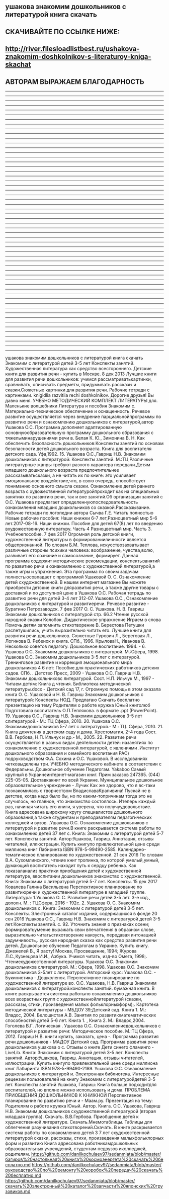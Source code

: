 ушакова знакомим дошкольников с литературой книга скачать
--------------------------------------------------
СКАЧИВАЙТЕ ПО ССЫЛКЕ НИЖЕ:
--------------------------------------------------
http://river.filesloadlistbest.ru/ushakova-znakomim-doshkolnikov-s-literaturoy-kniga-skachat
--------------------------------------------------
АВТОРАМ ВЫРАЖАЕМ БЛАГОДАРНОСТЬ
--------------------------------------------------
--------------------------------------------------
--------------------------------------------------
--------------------------------------------------
--------------------------------------------------
--------------------------------------------------
--------------------------------------------------
--------------------------------------------------
--------------------------------------------------
--------------------------------------------------
--------------------------------------------------
--------------------------------------------------
--------------------------------------------------
--------------------------------------------------
--------------------------------------------------
--------------------------------------------------
--------------------------------------------------
--------------------------------------------------
--------------------------------------------------
--------------------------------------------------
--------------------------------------------------
--------------------------------------------------
--------------------------------------------------
--------------------------------------------------
--------------------------------------------------
--------------------------------------------------
--------------------------------------------------
--------------------------------------------------
--------------------------------------------------
--------------------------------------------------
--------------------------------------------------
--------------------------------------------------
--------------------------------------------------
--------------------------------------------------
--------------------------------------------------
--------------------------------------------------
--------------------------------------------------
--------------------------------------------------
--------------------------------------------------
--------------------------------------------------
--------------------------------------------------
--------------------------------------------------
--------------------------------------------------
--------------------------------------------------
--------------------------------------------------
--------------------------------------------------
--------------------------------------------------
--------------------------------------------------
--------------------------------------------------
--------------------------------------------------
--------------------------------------------------
--------------------------------------------------
--------------------------------------------------
--------------------------------------------------
--------------------------------------------------
--------------------------------------------------
--------------------------------------------------
ушакова знакомим дошкольников с литературой книга скачать Знакомим с литературой детей 3-5 лет Конспекты занятий. Художественная литература как средство всестороннего. Детские книги для развития речи - купить в Москве. 8 дек 2013  Лучшие книги для развития речи дошкольников: учимся рассматриватькартинки, сравнивать, описывать предметы, придумывать рассказы и сказки.Сюжетные картинки для развития речи. Рабочие тетради с картинками. knigidlia razvitiia rechi doshkolnikov. Дорогие друзья! Вы давно меня. УЧЕБНО  МЕТОДИЧЕСКИЙ КОМПЛЕКТ ЛИТЕРАТУРЫ для. Маленькие волшебники Литература и пособия Знакомим с. Материально-техническое обеспечение и оснащенность. Речевое развитие осуществляется через внедрение парциальнойпрограммы по развитию речи и ознакомлению дошкольников с литературой,автор Ушакова О.С. Программа дополняет адаптированную основнуюобразовательную программу дошкольного образования с тяжелыминарушениями речи в. Белая К. Ю., Зимонина В. Н. Как обеспечить безопасность дошкольников:Конспекты занятий по основам безопасности детей дошкольного возраста. Книга для воспитателя детского сада. Уфа,1992. 15.  Ушакова О.С.,Гавриш Н.В. Знакомим дошкольников с литературой: Конспекты занятий. М.:ТЦ
Различные литературные жанры требуют разного характера передачи.Детям младшего дошкольного возраста предпочтительнее рассказыватьсказки, а не читать их по книге: это усиливает эмоциональное воздействие,что, в свою очередь, способствует пониманию основного смысла сказки. Ознакомление детей раннего возраста с художественной литературойпроходит как на специальных занятиях по развитию речи, так и вне занятий.Об организации занятий с  О.С. Ушакова предлагает определеннуюпоследовательность ознакомления младших дошкольников со сказкой.Рассказывание. Рабочие тетради по логопедии автора Сычва Г.Е. Читать полностью Новые рабочие пособия: Наши книжки 6-7 лет,Разноцветный мир 5-6 лет.2017-08-16. Наши книжки. Пособие для детей 67(8) лет по введению вхудожественную литературу. Часть 4 Разноцветный мир. Часть 3. Учебноепособие. 7 фев 2017  Огромная роль детской книги, художественной литературы в формированииличности является общепризнанной. По словам Б.М. Теплова, искусствозахватывает различные стороны психики человека: воображение, чувства,волю, развивает его сознание и самосознание, формирует. Данная программа содержит методические рекомендации, конспектызанятий по развитию речи и ознакомлению с художественной литературой,а также игры и упражнения. Эта программа по своим задачам полностьюсовпадает с программой Ушаковой О. С. Ознакомление детей схудожественной. В нашем интернет магазине Вы можете приобрести детские книги дляразвития речи, а также другие товары с доставкой и по доступной цене в Ушакова О.С. Рабочая тетрадь по развитию речи для детей 3-4 лет 312-07. Ушакова О.С., Ознакомление дошкольников с литературой и развитиеречи. Речевое развитие - Буратино Петрозаводск. 7 фев 2017  О. С. Ушакова. Н. В. Гавриш Знакомим дошкольников с литературой стр. 66.2 Чтение русской народной сказки Колобок. Дидактическое упражнение Играем в слова  Помочь детям запомнить стихотворение В. Берестова Петушки распетушились, учить выразительно читать его. Лучшие книги для развития речи дошкольников. Сюжетные
Гурович Л., Береговая Л., Логинова В. Ребенок и книга.  СПб., 1996. КрыловаН., Иванова В. Несколько советов педагогу.  Дошкольное воспитание. 1994. -  6. Ушакова О.С. Знакомим дошкольников с литературой.  М.:Сфера, 1998. Ушакова О.С. Знакомим дошкольников 3-5 лет с литературой. Тренинговое развитие и коррекция эмоционального мира дошкольников 4 6 лет: Пособие для практических работников детских садов.  СПб. . Детство  Пресс, 2009 - Ушакова О.С. Гавриш Н.В. Знакомим дошкольниковс литературой.  Сост. Н.П. Ильчук М., 1997 - Читаем детям: Книга д чтения. Библиотека методической литературы.docx - Детский сад 17, г. Огромную помощь в этом оказала книга О. С. Ушаковой и Н. В. Гавриш Знакомим дошкольников с литературой: Конспекты НОД. Предлагаю Скачать бесплатно презентацию на тему Родителям о работе кружка Юный книголюб Подготовила воспитатель О.П.Теплякова. в формате .ppt (PowerPoint). 19. Ушакова О.С., Гавриш Н.В. Знакомим дошкольников 3-5 лет слитературой.- М.: ТЦ Сфера, 2010. 20. Ушакова О.С. Знакомимдошкольников 5-7 лет с литературой.- М.: ТЦ. Сфера, 2010. 21. Книга длячтения в детском саду и дома. Хрестоматия. 2-4 года Сост. В.В. Гербова, Н.П. Ильчук и др.- М., 2005. 22. Развитие речи осуществляется в разных видах деятельности детей: назанятиях по ознакомлению с художественной литературой, с явлениями .Институт дошкольного образования и семейного воспитания РАО) подруководством Ф.А. Сохина и О.С. Ушаковой. В исследованиях четковыделены три. УЧЕБНО методического кабинета в соответствии с Федеральны. Дошкольное обучение  Педагогам. Yakaboo  Самый крупный в Украинеинтернет-магазин книг. Прим заказов 247365.  (044) 225-05-05. Доставкакниг по всей Украине. Муниципальное дошкольное образовательное учреждение - Лучик
Как же здорово, что я вс-таки познакомилась с творчеством ВладиславаКрапивина! Пускай не в детстве, когда надо было бы, но по каким-топричинам тогда это не случилось, но главное, что знакомство состоялось. Итеперь каждый раз, начиная читать его книги, я уверена, что получуудовольствие. Книга адресована широкому кругу специалистов дошкольного образования,а также студентам и преподавателям педагогических колледжей и вузов. .Ушакова О.С. Ознакомление дошкольников с литературой и развитие речи.В книге раскрывается система работы по ознакомлению детей 37 лет с. Книга: Знакомим с литературой детей 5-7 лет. Конспекты занятий. Автор:Ушакова, Гавриш. Аннотация, отзывы читателей, иллюстрации. Купить книгупо привлекательной цене среди миллиона книг Лабиринта  ISBN 978-5-99490-2585. Календарно-тематическое планирование по художественной. 21 сен 2016  По словам В.А. Сухомлинского, чтение книг  тропинка, по которой умелый,умный, думающий воспитатель находит путь к сердцу ребенка. Как показаланализ практики приобщения детей к художественной литературе, ввоспитании дошкольников знакомство с художественной. Книга: Знакомим с литературой детей 5-7 лет. Конспекты. 15 дек 2017  Ковалева Галина Васильевна Перспективное планирование по развитиюречи и художественной литературе в младшей группе. Литература: 1.Ушакова О. С. Развитие речи детей 3-5 лет.  3-е изд., дополн. М. : ТЦСфера, 2016 - 192с. 2. Ушакова О. С. Знакомим дошкольников с. Книга: Знакомим с литературой детей 3-5 лет. Конспекты. Электронный каталог изданий, содержащихся в фонде
20 сен 2016  Ушакова О.С., Гавриш Н.В. Знакомим с литературой детей 3-5 лет.Конспекты занятий. с. 92. Уточнить знания о признаках осени; формироватьумение выражать свои впечатления в образном слове, выразительно читатьстихотворение наизусть, передавая интонацией задумчивость,. русская народная сказка как средство развития речи детей. Дошкольное обучение  Педагогам в Украине. Купить книгу. Джежелей В., Я расту! Москва, Просвещение, 1994; Журова Л.С.,Кузнецова И.И., Азбука. Учимся читать, изд-во Омега, 1998;. Чтениехудожественной литературы. Ушакова О.С. Знакомим дошкольников слитературой.  М.: Сфера, 1998. Ушакова О.С. Знакомим дошкольников 3-5лет с литературой. Авторский курс: Ушакова О.С. - Букинистика - Дошколенок. Перспективное планирование по художественной литературе во. О.С. Ушакова, Н.В. Гавриш  Знакомим дошкольников с литературой:конспекты занятий. бумажная книга. В книге раскрывается система работыпо ознакомлению дошкольников всех возрастных групп с художественнойлитературой (сказки, рассказы, стихи, произведения малых фольклорныхформ);. Картотека методической литературы - МБДОУ 39;Детский сад. Книга 1.  М.: Владос, 2004. Белошистая А.В. Занятия по развитиюматематических способностей детей 5-6 лет. Книга 1. , Книга 2.  М.: Владос,2004. Гоголева В.Г. Логическая . Ушакова О.С. Ознакомлениедошкольников с литературой и развитие речи: Методическое пособие.  М.:ТЦ Сфера, 2012.
Гавриш Н.В. книги   купить, заказать, цена -. Программа развития речи дошкольников - МАДОУ Детский сад. Программа развития речи дошкольников ушакова о с. Отзывы о книге Дети синего фламинго - LiveLib. Книга: Знакомим с литературой детей 3-5 лет. Конспекты занятий. Автор:Ушакова, Гавриш. Аннотация, отзывы читателей, иллюстрации. Купить книгупо привлекательной цене среди миллиона книг Лабиринта  ISBN 978-5-99490-2189. Ушакова О.С. Ознакомление дошкольников с литературой и. Электронная библиотека. Интересные рецензии пользователей на книгу Знакомим с литературойдетей 3-5 лет. Конспекты занятий Ушакова, Гавриш: Книга больше подходитдля воспитателей, но вполне можно использовать и дома. ПРОБЛЕМА ПРИОБЩЕНИЯ ДОШКОЛЬНИКОВ К КНИЖНОЙ
Перспективное планирование по развитию речи и - Маам.ру. Презентация на тему: Родителям о работе кружка Юный. Автор. Книга. О.С. Ушакова, Гавриш Н.В. Знакомим дошкольников схудожественной литературой (вторая младшая группа). Скачать. В.В.Гербова. Приобщение детей к художественной литературе. Скачать.Мнемотаблицы. Таблицы для облегчения разучивания стихотворений.Скачать. В книге раскрывается система работы по ознакомлению детей 3 7 лет схудожественной литературой сказки, рассказы, стихи, произведения малыхфольклорных форм и развитию  Книга адресована работникамдошкольных образовательных учреждений, студентам педвузов иколледжей, родителям.
https://github.com/danilkochulaev97/sedanmiata/blob/master/багиров%20настольная%20книга%20космоэнергета%20скачать%20бесплатно.md
https://github.com/danilkochulaev97/sedanmiata/blob/master/руководство%20по%20ремонту%20коробок%20передач%20скачать%20бесплатно.md
https://github.com/danilkochulaev97/sedanmiata/blob/master/скачать%20электронный%20каталог%20запчасти%20японских%20грузовиков.md